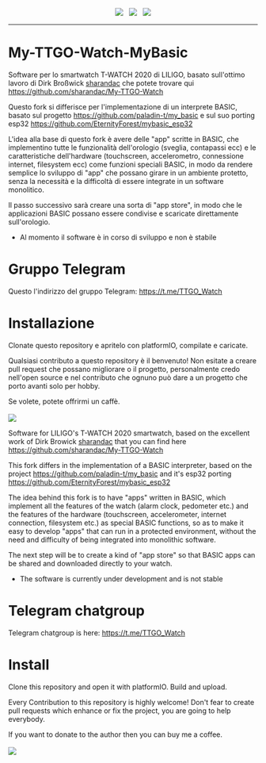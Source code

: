 <p align="center">
<img src="https://img.shields.io/github/last-commit/fantasyfactory/My-TTGO-Watch-MyBasic.svg?style=for-the-badge" />
&nbsp;
<img src="https://img.shields.io/github/license/fantasyfactory/My-TTGO-Watch-MyBasic?style=for-the-badge" />
&nbsp;
<a href="https://www.buymeacoffee.com/Corrado" target="_blank"><img src="https://img.shields.io/badge/Buy%20me%20a%20coffee-%E2%82%AC5-orange?style=for-the-badge&logo=buy-me-a-coffee" /></a>
</p>
<hr/>

# My-TTGO-Watch-MyBasic

Software per lo smartwatch T-WATCH 2020 di LILIGO, basato sull'ottimo lavoro di Dirk Broßwick [sharandac](https://github.com/sharandac) che potete trovare qui https://github.com/sharandac/My-TTGO-Watch

Questo fork si differisce per l'implementazione di un interprete BASIC, basato sul progetto https://github.com/paladin-t/my_basic
e sul suo porting esp32 https://github.com/EternityForest/mybasic_esp32

L'idea alla base di questo fork è avere delle "app" scritte in BASIC, che implementino tutte le funzionalità dell'orologio (sveglia, contapassi ecc) e le caratteristiche dell'hardware (touchscreen, accelerometro, connessione internet, filesystem ecc) come funzioni speciali BASIC, in modo da rendere semplice lo sviluppo di "app" che possano girare in un ambiente protetto, senza la necessità e la difficoltà di essere integrate in un software monolitico.

Il passo successivo sarà creare una sorta di "app store", in modo che le applicazioni BASIC possano essere condivise e scaricate direttamente sull'orologio.

* Al momento il software è in corso di sviluppo e non è stabile

# Gruppo Telegram

Questo l'indirizzo del gruppo Telegram:
https://t.me/TTGO_Watch

# Installazione

Clonate questo repository e apritelo con platformIO, compilate e caricate.

Qualsiasi contributo a questo repository è il benvenuto! Non esitate a creare pull request che possano migliorare o il progetto, personalmente credo nell'open source e nel contributo che ognuno può dare a un progetto che porto avanti solo per hobby.
<p>
Se volete, potete offrirmi un caffè.
<br/><br/>
<a href="https://www.buymeacoffee.com/Corrado" target="_blank"><img src="https://img.shields.io/badge/Buy%20me%20a%20coffee-%E2%82%AC5-orange?style=for-the-badge&logo=buy-me-a-coffee" /></a>
</p>


Software for LILIGO's T-WATCH 2020 smartwatch, based on the excellent work of Dirk Browick [sharandac](https://github.com/sharandac) that you can find here https://github.com/sharandac/My-TTGO-Watch

This fork differs in the implementation of a BASIC interpreter, based on the project https://github.com/paladin-t/my_basic
and it's esp32 porting https://github.com/EternityForest/mybasic_esp32

The idea behind this fork is to have "apps" written in BASIC, which implement all the features of the watch (alarm clock, pedometer etc.) and the features of the hardware (touchscreen, accelerometer, internet connection, filesystem etc.) as special BASIC functions, so as to make it easy to develop "apps" that can run in a protected environment, without the need and difficulty of being integrated into monolithic software.

The next step will be to create a kind of "app store" so that BASIC apps can be shared and downloaded directly to your watch.

* The software is currently under development and is not stable

# Telegram chatgroup

Telegram chatgroup is here:
https://t.me/TTGO_Watch

# Install

Clone this repository and open it with platformIO. Build and upload. 

Every Contribution to this repository is highly welcome! Don't fear to create pull requests which enhance or fix the project, you are going to help everybody.
<p>
If you want to donate to the author then you can buy me a coffee.
<br/><br/>
<a href="https://www.buymeacoffee.com/Corrado" target="_blank"><img src="https://img.shields.io/badge/Buy%20me%20a%20coffee-%E2%82%AC5-orange?style=for-the-badge&logo=buy-me-a-coffee" /></a>
</p>
